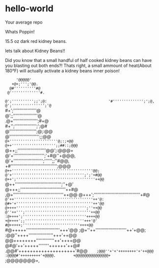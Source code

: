 # hello-world
Your average repo

Whats Poppin!

15.5 oz dark red kidney beans.

lets talk about Kidney Beans!!

Did you know that a small handful of half cooked kidney beans can have you blasting out both ends?!
Thats right, a small ammount of heat(About 180°F) will actually activate a kidney beans inner poison!

                                                  
         '@@@@@'                                  
       +@+;''';'@@.                               
      @#''''''''''#@                              
     @''''''''''''''#.                            
   `@';'''''''''';;';@:                           
   '#'''''''''''''';';@,                          
   @';''''''''''''''';'@`                         
  #+';''''''''''''''''''@                         
  @';;'''''''''''''''''''@                        
 .@+''''''''''''''''''';#+@                       
 #+'';''''''''''''''''';';@#                      
 @''''''''''''''''''''';@;:@@                     
 @''''''''''''''''''''''':;;@@`                   
 @+''''''''''''''''''''''@;:;+@@                  
 @++'''''''''''''''''''';;##::;@@@`               
 @++;;''''''''''''''''''''''@@';:@@@+             
 @'+'''''''''''''''''''''''';'+#@''+@@@,          
 @'+''''''''''''''''''''''';'''''';;''#@@,        
 +#'''''''''''''''''''''''''''''''''''';@@@       
 `@++'''''''''''''''''''''''''''''''''''''@@;     
  @'+''''''''''''''''''''''''''''''''';';'+#@@    
  @++';''''''''''''''''''''''''''''''''''''++@@   
  `@++'''''''''''''''''''''''''''''''''''';''+@'  
   @+++;;'''''''''''''''''''''''''''''''''''++#@  
   ,@+'''''''''''''''''''''''''''''''''''''''++@@ 
    @+++';''''''''''''''''''''''''''''''''''''+#@ 
    `@'++''''''''''''''''''''''''''''''''''''++'@:
     @#+'+'''''''''''''''''''''''''''''''''''++'@@
      @++++'''''''''''''''''''''''''''''''';''++@@
       @''++''';''''''''''''''''''''''''''''''++@@
       :@++++';'''''''''''''''''''''''''''''++++@@
        +@++++';;'''''''''''''''''''''''''''+++'@'
         #@+++++;''''''''''''''''''''''''''++++@@`
          #@+++++''''''''''''''''''''''''''+++'@@ 
           ;@+''++''''''''''''''''''''''''++'+@@; 
            :@@''++++'''''''''''''''''''+++'++@@  
              @@++++++++''''''''''''''++'++++@@   
               @#@'++'+++++''''''''++++++'++@#    
                .@@#'++++++++++++++++++++'#@@`    
                  ;@@@''+'+'++++++++'+'++@@@      
                    :@@@@#'+++++++++'+@@@@.       
                       +@@@@@@@@@@@@@@@+          
                          `;@@@@@@@+,             
